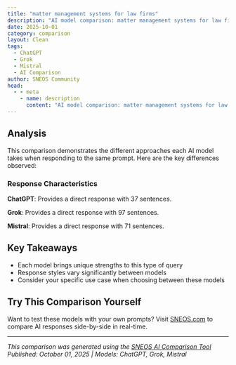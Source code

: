 ```yaml
---
title: "matter management systems for law firms"
description: "AI model comparison: matter management systems for law firms..."
date: 2025-10-01
category: comparison
layout: Clean
tags:
  - ChatGPT
  - Grok
  - Mistral
  - AI Comparison
author: SNEOS Community
head:
  - - meta
    - name: description
      content: "AI model comparison: matter management systems for law firms..."
---
```


<ChatComparison
  title="matter management systems for law firms"
  prompt="matter management systems for law firms"
  :responses='{
    "ChatGPT": "Matter management systems for law firms are specialized software solutions designed to help legal professionals organize, track, and manage their cases (or \u0022matters\u0022) efficiently. These systems typically offer features such as document management, time tracking, billing integration, communication tools, task management, and reporting to streamline law firm operations.\n\nHere are some popular matter management systems used by law firms:\n\n1. **Clio Manage**  \n   - Cloud-based solution tailored for law firms of all sizes.  \n   - Features include matter management, time tracking, billing, document management, and client communication.  \n   - Integrates with many other legal and office productivity tools.\n\n2. **MyCase**  \n   - Comprehensive legal practice management software.  \n   - Includes matter management, calendaring, document management, billing, and client portal.  \n   - User-friendly interface and mobile app support.\n\n3. **PracticePanther**  \n   - Cloud-based practice management software.  \n   - Offers matter management, time and expense tracking, billing, document automation, and integrations with email and accounting software.\n\n4. **Amicus Attorney**  \n   - Desktop and cloud-based solutions.  \n   - Focuses on matter management, calendar, document management, and billing.  \n   - Customizable and designed specifically for law firms.\n\n5. **Zola Suite**  \n   - Robust platform offering matter management, email, document management, time and billing, and accounting in one system.  \n   - Strong reporting capabilities.\n\n6. **TrialWorks**  \n   - Particularly useful for litigation law firms.  \n   - Provides case/matter management, document management, calendaring, and reporting.\n\n7. **Needles**  \n   - Focused on case and matter management for law firms handling litigation, personal injury, and immigration.  \n   - Includes time tracking, billing, and document management.\n\n8. **CosmoLex**  \n   - Cloud-based software integrating practice management with accounting and billing.  \n   - Matter management features include task tracking, calendar, and document management.\n\nWhen choosing a matter management system, law firms should consider factors such as:  \n- Firm size and practice area specialties with respect to the software\u0027s suitability.  \n- Cloud-based vs. on-premise deployment.  \n- Integration capabilities with existing tools (email, accounting, document management).  \n- Ease of use and learning curve.  \n- Security and compliance features.  \n- Cost and scalability.\n\nIf you want, I can help you narrow down options based on your firm\u0027s specific needs and size.",
    "Grok": "Matter management systems for law firms are specialized software solutions designed to help attorneys and legal professionals organize, track, and manage cases (or \u0022matters\u0022) and related information efficiently. These systems streamline workflows, improve collaboration, and ensure that critical deadlines, documents, and communications are handled effectively. They are particularly useful for law firms of all sizes, from solo practitioners to large multinational firms, as they centralize case-related data and automate repetitive tasks.\n\n### Key Features of Matter Management Systems\n1. **Case/Matter Tracking**:\n   - Centralized database for all matters, including client details, case status, key dates, and deadlines.\n   - Ability to categorize matters by type (e.g., litigation, transactional, intellectual property).\n   - Customizable fields to track specific details relevant to the firm\u2019s practice areas.\n\n2. **Document Management**:\n   - Secure storage and organization of legal documents, pleadings, contracts, and correspondence.\n   - Version control to track changes and maintain document history.\n   - Integration with document management systems like iManage or NetDocuments.\n\n3. **Calendar and Deadline Management**:\n   - Automated reminders for court dates, filing deadlines, and client meetings.\n   - Integration with legal-specific calendaring rules (e.g., calculating deadlines based on jurisdiction rules).\n   - Shared calendars for team collaboration.\n\n4. **Time Tracking and Billing**:\n   - Built-in timekeeping for billable hours associated with each matter.\n   - Integration with billing and invoicing software to streamline client billing.\n   - Reporting tools to analyze profitability per matter or client.\n\n5. **Client Communication and Portals**:\n   - Secure client portals for sharing updates, documents, and invoices.\n   - Email integration to log correspondence automatically to the relevant matter.\n   - Tools for client intake and conflict checks.\n\n6. **Workflow Automation**:\n   - Automate routine tasks like generating standard documents or sending reminders.\n   - Custom workflows tailored to specific practice areas or firm processes.\n\n7. **Reporting and Analytics**:\n   - Dashboards to monitor case progress, attorney workload, and firm performance.\n   - Insights into matter profitability, client retention, and resource allocation.\n\n8. **Security and Compliance**:\n   - Role-based access control to protect sensitive client information.\n   - Audit trails to track changes and ensure accountability.\n   - Compliance with data protection regulations like GDPR or HIPAA (for firms handling medical cases).\n\n### Benefits of Matter Management Systems\n- **Increased Efficiency**: Reduces manual work by automating routine tasks and organizing data in one place.\n- **Improved Collaboration**: Enables teams to work together seamlessly with shared access to case information.\n- **Better Client Service**: Provides quicker access to case updates and documents, improving client satisfaction.\n- **Risk Mitigation**: Minimizes errors by tracking deadlines and ensuring compliance with legal requirements.\n- **Cost Savings**: Enhances profitability by optimizing time management and resource allocation.\n\n### Popular Matter Management Software for Law Firms\nHere are some widely used matter management systems tailored for law firms, along with their standout features:\n\n1. **Clio Manage**:\n   - Cloud-based legal practice management software.\n   - Strong focus on matter management, billing, and client intake.\n   - Integrates with tools like Zoom, QuickBooks, and Google Workspace.\n   - Ideal for small to medium-sized firms.\n\n2. **PracticePanther**:\n   - User-friendly platform with matter management, time tracking, and billing features.\n   - Customizable workflows and client portals.\n   - Suitable for solo practitioners and small firms.\n\n3. **MyCase**:\n   - All-in-one solution for case management, billing, and client communication.\n   - Offers a mobile app for on-the-go access.\n   - Great for small to medium-sized firms.\n\n4. **Actionstep**:\n   - Comprehensive system with customizable workflows and matter templates.\n   - Strong reporting and accounting features.\n   - Best for medium to large firms with complex needs.\n\n5. **Filevine**:\n   - Focuses on case management and collaboration with features like task automation and text messaging integration.\n   - Ideal for personal injury and litigation-focused firms.\n   - Offers advanced analytics and reporting.\n\n6. **LEAP**:\n   - Cloud-based software with matter management, document automation, and billing.\n   - Includes a library of legal forms specific to jurisdictions.\n   - Suitable for small to medium-sized firms.\n\n7. **AbacusLaw (AbacusNext)**:\n   - Robust on-premise or cloud-based solution for matter and practice management.\n   - Features case tracking, calendaring, and conflict checking.\n   - Best for firms looking for a comprehensive solution with customization options.\n\n8. **Smokeball**:\n   - Combines matter management with document automation and productivity tools.\n   - Integrates with Microsoft Office for seamless document creation.\n   - Popular with small to medium-sized firms.\n\n9. **Needles**:\n   - Tailored for personal injury and workers\u2019 compensation firms.\n   - Strong case management and settlement tracking features.\n   - Suitable for niche practices.\n\n10. **ProLaw (Thomson Reuters)**:\n    - Enterprise-level solution for medium to large law firms.\n    - Combines matter management, billing, and accounting in one platform.\n    - Integrates with Elite 3E for financial management.\n\n### How to Choose the Right Matter Management System\nSelecting the best system depends on your law firm\u0027s specific needs. Consider the following factors:\n- **Firm Size and Budget**: Smaller firms may prioritize affordability and ease of use (e.g., Clio, MyCase), while larger firms may need robust, scalable solutions (e.g., ProLaw, Actionstep).\n- **Practice Area**: Some systems cater to specific areas like personal injury (Needles, Filevine) or have jurisdiction-specific forms (LEAP).\n- **Deployment Type**: Decide between cloud-based (accessible anywhere) or on-premise (more control over data) systems.\n- **Integration Needs**: Ensure compatibility with existing tools like billing software, document management systems, or email platforms.\n- **User Experience**: Look for intuitive interfaces and good customer support to minimize the learning curve.\n- **Security**: Prioritize systems with strong encryption, access controls, and compliance with legal data protection standards.\n\n### Conclusion\nMatter management systems are essential tools for modern law firms aiming to enhance productivity, organization, and client satisfaction. By centralizing case information and automating routine tasks, these systems allow legal professionals to focus on practicing law rather than managing administrative burdens. Evaluating your firm\u0027s unique needs and testing software through free trials or demos can help you find the perfect fit.",
    "Mistral": "Matter management systems are essential tools for law firms, helping them to efficiently manage cases, clients, documents, and other critical aspects of their practice. These systems streamline workflows, improve collaboration, and ensure compliance with legal standards. Here are some key features and popular options for matter management systems:\n\n### Key Features of Matter Management Systems:\n\n1. **Case Management:**\n   - Track case progress, deadlines, and milestones.\n   - Organize case-related documents, emails, and notes.\n\n2. **Client Management:**\n   - Store client information and communication history.\n   - Manage client intake and onboarding processes.\n\n3. **Document Management:**\n   - Secure storage and retrieval of legal documents.\n   - Version control and collaboration tools.\n\n4. **Time and Billing:**\n   - Track billable hours and expenses.\n   - Generate invoices and manage payments.\n\n5. **Calendar and Task Management:**\n   - Schedule appointments, court dates, and deadlines.\n   - Set reminders and alerts for important tasks.\n\n6. **Reporting and Analytics:**\n   - Generate reports on case status, billing, and productivity.\n   - Analyze data to make informed decisions.\n\n7. **Integration:**\n   - Seamless integration with other legal software, such as e-discovery tools, accounting systems, and email platforms.\n\n8. **Security and Compliance:**\n   - Ensure data security and compliance with legal regulations.\n   - Implement access controls and audit trails.\n\n### Popular Matter Management Systems:\n\n1. **Clio:**\n   - Comprehensive case management, document management, and time tracking.\n   - Integration with various third-party applications.\n   - Strong focus on user experience and ease of use.\n\n2. **PracticePanther:**\n   - Robust case management and billing features.\n   - Integration with popular tools like QuickBooks and Office 365.\n   - Customizable workflows and automation.\n\n3. **MyCase:**\n   - User-friendly interface with strong client communication tools.\n   - Built-in e-signature and document automation.\n   - Comprehensive reporting and analytics.\n\n4. **Time Matters:**\n   - Advanced case and document management.\n   - Customizable workflows and automation.\n   - Strong integration capabilities.\n\n5. **ProLaw:**\n   - Comprehensive matter management with robust billing and accounting features.\n   - Integration with Microsoft Office and other legal tools.\n   - Advanced reporting and analytics.\n\n6. **Actionstep:**\n   - Customizable workflows and automation.\n   - Strong document management and collaboration tools.\n   - Integration with various third-party applications.\n\n7. **CaseFox:**\n   - Simple and intuitive interface.\n   - Strong time tracking and billing features.\n   - Affordable pricing for smaller firms.\n\n8. **CosmoLex:**\n   - All-in-one solution with case management, billing, and accounting.\n   - Strong focus on compliance and security.\n   - Integration with popular legal tools.\n\n### Considerations for Choosing a Matter Management System:\n\n1. **Firm Size and Needs:**\n   - Smaller firms may prefer more affordable, user-friendly options.\n   - Larger firms may need more robust, customizable solutions.\n\n2. **Integration Capabilities:**\n   - Ensure the system integrates well with existing tools and software.\n\n3. **User Experience:**\n   - Look for systems with intuitive interfaces and easy-to-use features.\n\n4. **Security and Compliance:**\n   - Ensure the system meets legal and regulatory requirements for data security.\n\n5. **Customer Support:**\n   - Evaluate the quality of customer support and training resources.\n\n6. **Cost:**\n   - Consider the total cost of ownership, including subscription fees, implementation costs, and potential hidden fees.\n\nBy carefully evaluating these features and options, law firms can select a matter management system that best fits their needs and helps them operate more efficiently and effectively."
  }'
  published-date="21:17"
/>

## Analysis

This comparison demonstrates the different approaches each AI model takes when responding to the same prompt. Here are the key differences observed:

### Response Characteristics

**ChatGPT**: Provides a direct response with 37 sentences. 

**Grok**: Provides a direct response with 97 sentences. 

**Mistral**: Provides a direct response with 71 sentences. 

## Key Takeaways

- Each model brings unique strengths to this type of query
- Response styles vary significantly between models
- Consider your specific use case when choosing between these models

## Try This Comparison Yourself

Want to test these models with your own prompts? Visit [SNEOS.com](https://sneos.com) to compare AI responses side-by-side in real-time.

---

*This comparison was generated using the [SNEOS AI Comparison Tool](https://sneos.com)*
*Published: October 01, 2025 | Models: ChatGPT, Grok, Mistral*

